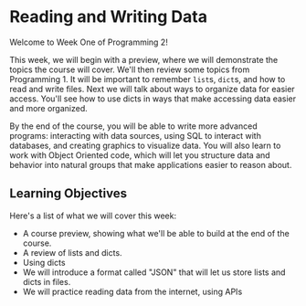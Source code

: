 # Reading and Writing Data

Welcome to Week One of Programming 2!

This week, we will begin with a preview, where we will demonstrate the topics 
the course will cover. We'll then review some topics from Programming 1. It will 
be important to remember `list`s, `dict`s, and how to read and write files. 
Next we will talk about ways to organize data for easier access. You'll see how 
to use dicts in ways that make accessing data easier and more organized.

By the end of the course, you will be able to write more advanced programs: 
interacting with data sources, using SQL to interact with databases, and 
creating graphics to visualize data. You will also learn to work with Object 
Oriented code, which will let you structure data and behavior into natural
groups that make applications easier to reason about.

## Learning Objectives

Here's a list of what we will cover this week:

* A course preview, showing what we'll be able to build at the end of the course.
* A review of lists and dicts.
* Using dicts 
* We will introduce a format called "JSON" that will let us store lists and 
  dicts in files.
* We will practice reading data from the internet, using APIs

